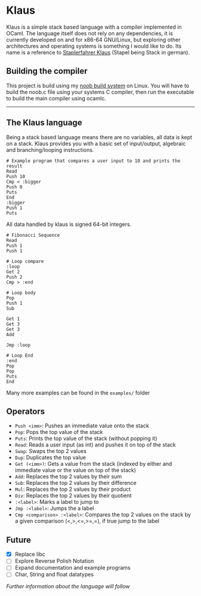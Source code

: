 # Klaus

Klaus is a simple stack based language with a compiler implemented in OCaml. 
The language itself does not rely on any dependencies, it is currently developed on and for x86-64 GNU/Linux, 
but exploring other architectures and operating systems is something I would like to do.
Its name is a reference to [Staplerfahrer Klaus](https://www.youtube.com/watch?v=dJdCJMyBi5I) (Stapel being Stack in german).

## Building the compiler

This project is build using my [noob build system](https://github.com/nailuj05/noob) on Linux. 
You will have to build the noob.c file using your systems C compiler, then run the executable to build the main compiler using ocamlc.

---

## The Klaus language

Being a stack based language means there are no variables, all data is kept on a stack.
Klaus provides you with a basic set of input/output, algebraic and branching/looping instructions.

```klaus
# Example program that compares a user input to 10 and prints the result
Read
Push 10
Cmp < :bigger
Push 0
Puts
End
:bigger
Push 1
Puts
```

All data handled by klaus is signed 64-bit integers.

```klaus
# Fibonacci Sequence
Read
Push 1
Push 1

# Loop compare
:loop
Get 2
Push 2
Cmp > :end

# Loop body
Pop
Push 1
Sub

Get 1
Get 3
Get 3
Add

Jmp :loop

# Loop End
:end
Pop
Pop
Puts
End
```

Many more examples can be found in the `examples/` folder

## Operators

- `Push <imm>`: Pushes an immediate value onto the stack
- `Pop`: Pops the top value of the stack
- `Puts`: Prints the top value of the stack (without popping it)
- `Read`: Reads a user input (as int) and pushes it on top of the stack
- `Swap`: Swaps the top 2 values
- `Dup`: Duplicates the top value
- `Get (<imm>)`: Gets a value from the stack (indexed by either and immediate value or the value on top of the stack)
- `Add`: Replaces the top 2 values by their sum
- `Sub`: Replaces the top 2 values by their difference
- `Mul`: Replaces the top 2 values by their product
- `Div`: Replaces the top 2 values by their quotient
- `:<label>`: Marks a label to jump to
- `Jmp :<label>`: Jumps the a label
- `Cmp <comparison> :<label>`: Compares the top 2 values on the stack by a given comparison (<,>,<=,>=,=), if true jump to the label

## Future
- [x] Replace libc
- [ ] Explore Reverse Polish Notation
- [ ] Expand documentation and example programs
- [ ] Char, String and float datatypes

*Further information about the language will follow*

